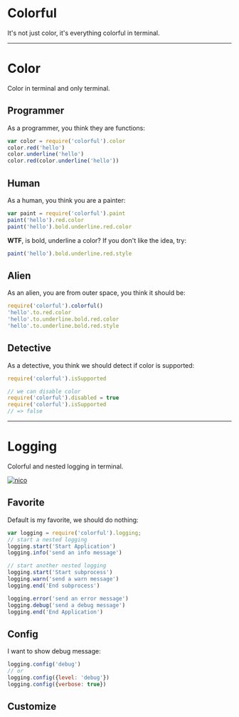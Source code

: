# Colorful

It's not just color, it's everything colorful in terminal.

---------------------

# Color

Color in terminal and only terminal.

## Programmer

As a programmer, you think they are functions:

```javascript
var color = require('colorful').color
color.red('hello')
color.underline('hello')
color.red(color.underline('hello'))
```

## Human

As a human, you think you are a painter:

```javascript
var paint = require('colorful').paint
paint('hello').red.color
paint('hello').bold.underline.red.color
```

**WTF**, is bold, underline a color? If you don't like the idea, try:

```javascript
paint('hello').bold.underline.red.style
```

## Alien

As an alien, you are from outer space, you think it should be:

```javascript
require('colorful').colorful()
'hello'.to.red.color
'hello'.to.underline.bold.red.color
'hello'.to.underline.bold.red.style
```

## Detective

As a detective, you think we should detect if color is supported:

```javascript
require('colorful').isSupported

// we can disable color
require('colorful').disabled = true
require('colorful').isSupported
// => false
```

------

# Logging

Colorful and nested logging in terminal.

[![nico](http://lab.lepture.com/nico/nico-look.png)](http://lab.lepture.com/nico/)

## Favorite

Default is my favorite, we should do nothing:

```javascript
var logging = require('colorful').logging;
// start a nested logging
logging.start('Start Application')
logging.info('send an info message')

// start another nested logging
logging.start('Start subprocess')
logging.warn('send a warn message')
logging.end('End subprocess')

logging.error('send an error message')
logging.debug('send a debug message')
logging.end('End Application')
```

## Config

I want to show debug message:

```javascript
logging.config('debug')
// or
logging.config({level: 'debug'})
logging.config({verbose: true})
```

## Customize
